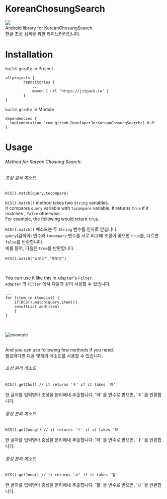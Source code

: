 # KoreanChosungSearch
<img src="https://img.shields.io/badge/Kotlin-7F52FF?style=flat-square&logo=Kotlin&logoColor=white"/></a> <br>
Android library for KoreanChosungSearch.<br>
한글 초성 검색을 위한 라이브러리입니다.

# Installation
`build.gradle` in Project<br>

```
allprojects {
		repositories {
			...
			maven { url 'https://jitpack.io' }
		}
}
```

`build.gradle` in Module<br>

```
dependencies {
  implementation 'com.github.DeveloperJo:KoreanChosungSearch:1.0.0'
}
```

# Usage
###### Method for Korean Chosung Search:<br>
###### 초성 검색 메소드

```
KCS().match(query,tocompare)
```
`KCS().match()` method takes two `String` variables.<br>
It compares `query` variable with `tocompare` variable. It returns `true` if it matches , `false` otherwise. <br>
For example, the following would return `true`.<br>

`KCS().match()` 메소드는 두 `String` 변수를 인자로 받습니다.<br>
`query`(검색어) 변수와 `tocompare` 변수를 서로 비교해 초성이 맞으면 `true`를, 다르면 `false`를 반환합니다.<br>
예를 들어, 다음은 `true`를 반환합니다.

```
KCS().match("ㅍ도ㅁ","포도맛")
```
<br>

You can use it like this in `Adapter`'s `Filter`. <br>
`Adapter` 의 `Filter` 에서 다음과 같이 사용할 수 있습니다.


```
...
for (item in itemList) {
    if(KCS().match(query,item)){
	resultList.add(item)
    }
}
```

<br>

![example](https://user-images.githubusercontent.com/97279763/151987180-3b9ab6aa-4f51-4c73-be7e-4b1baaa1cac0.gif)

<br>
And you can use following few methods if you need.<br>
필요하다면 다음 몇개의 메소드를 사용할 수 있습니다.<br>

###### 초성 분리 메소드

```
KCS().getCho() // it returns 'ㅎ' if it takes '하'
```

한 글자를 입력받아 초성을 분리해내 추출합니다.
'하' 를 변수로 받으면, 'ㅎ' 를 반환합니다.

###### 중성 분리 메소드

```
KCS().getJoong() // it returns 'ㅏ' if it takes '하'
```

한 글자를 입력받아 중성을 분리해내 추출합니다.
'하' 를 변수로 받으면, 'ㅏ' 를 반환합니다.

###### 종성 분리 메소드

```
KCS().getJong() // it returns 'ㄹ' if it takes '할'
```

한 글자를 입력받아 종성을 분리해내 추출합니다.
'할' 을 변수로 받으면, 'ㄹ' 을 반환합니다.




